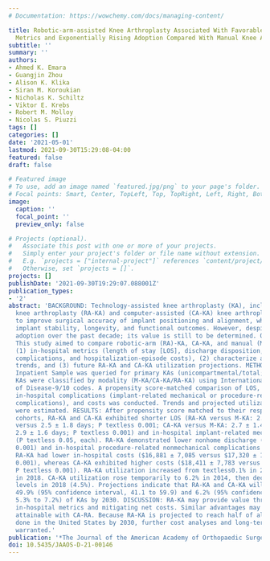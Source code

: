 ```yaml
---
# Documentation: https://wowchemy.com/docs/managing-content/

title: Robotic-arm-assisted Knee Arthroplasty Associated With Favorable In-hospital
  Metrics and Exponentially Rising Adoption Compared With Manual Knee Arthroplasty
subtitle: ''
summary: ''
authors:
- Ahmed K. Emara
- Guangjin Zhou
- Alison K. Klika
- Siran M. Koroukian
- Nicholas K. Schiltz
- Viktor E. Krebs
- Robert M. Molloy
- Nicolas S. Piuzzi
tags: []
categories: []
date: '2021-05-01'
lastmod: 2021-09-30T15:29:08-04:00
featured: false
draft: false

# Featured image
# To use, add an image named `featured.jpg/png` to your page's folder.
# Focal points: Smart, Center, TopLeft, Top, TopRight, Left, Right, BottomLeft, Bottom, BottomRight.
image:
  caption: ''
  focal_point: ''
  preview_only: false

# Projects (optional).
#   Associate this post with one or more of your projects.
#   Simply enter your project's folder or file name without extension.
#   E.g. `projects = ["internal-project"]` references `content/project/deep-learning/index.md`.
#   Otherwise, set `projects = []`.
projects: []
publishDate: '2021-09-30T19:29:07.088001Z'
publication_types:
- '2'
abstract: 'BACKGROUND: Technology-assisted knee arthroplasty (KA), including robotic-arm-assisted
  knee arthroplasty (RA-KA) and computer-assisted (CA-KA) knee arthroplasty, was developed
  to improve surgical accuracy of implant positioning and alignment, which may influence
  implant stability, longevity, and functional outcomes. However, despite increased
  adoption over the past decade; its value is still to be determined. QUESTIONS/PURPOSE:
  This study aimed to compare robotic-arm (RA)-KA, CA-KA, and manual (M)-KA regarding
  (1) in-hospital metrics (length of stay [LOS], discharge disposition, in-hospital
  complications, and hospitalization-episode costs), (2) characterize annual utilization
  trends, and (3) future RA-KA and CA-KA utilization projections. METHODS: National
  Inpatient Sample was queried for primary KAs (unicompartmental/total; 2008 to 2018).
  KAs were classified by modality (M-KA/CA-KA/RA-KA) using International Classification
  of Disease-9/10 codes. A propensity score-matched comparison of LOS, discharge disposition,
  in-hospital complications (implant-related mechanical or procedure-related nonmechanical
  complications), and costs was conducted. Trends and projected utilization rates
  were estimated. RESULTS: After propensity score matched to their respective M-KA
  cohorts, RA-KA and CA-KA exhibited shorter LOS (RA-KA versus M-KA: 2.0 ± 1.4 days
  versus 2.5 ± 1.8 days; P textless 0.001; CA-KA versus M-KA: 2.7 ± 1.4 days versus
  2.9 ± 1.6 days; P textless 0.001) and in-hospital implant-related mechanical complications
  (P textless 0.05, each). RA-KA demonstrated lower nonhome discharge (P textless
  0.001) and in-hospital procedure-related nonmechanical complications (P = 0.005).
  RA-KA had lower in-hospital costs ($16,881 ± 7,085 versus $17,320 ± 12,820; P textless
  0.001), whereas CA-KA exhibited higher costs ($18,411 ± 7,783 versus $17,716 ± 8,451;
  P textless 0.001). RA-KA utilization increased from textless0.1% in 2008 to 4.3%
  in 2018. CA-KA utilization rose temporarily to 6.2% in 2014, then declined to pre-2010
  levels in 2018 (4.5%). Projections indicate that RA-KA and CA-KA will represent
  49.9% (95% confidence interval, 41.1 to 59.9) and 6.2% (95% confidence interval,
  5.3% to 7.2%) of KAs by 2030. DISCUSSION: RA-KA may provide value through improving
  in-hospital metrics and mitigating net costs. Similar advantages may not be reliably
  attainable with CA-RA. Because RA-KA is projected to reach half of all knee arthroplasties
  done in the United States by 2030, further cost analyses and long-term studies are
  warranted.'
publication: '*The Journal of the American Academy of Orthopaedic Surgeons*'
doi: 10.5435/JAAOS-D-21-00146
---
```

